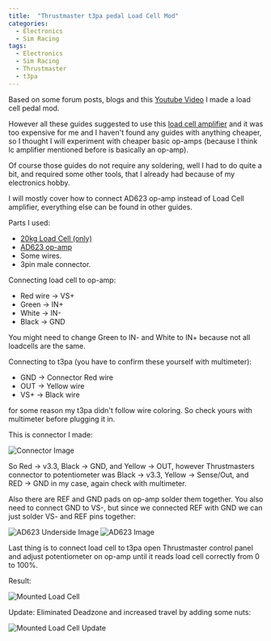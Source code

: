 ```yaml
---
title:  "Thrustmaster t3pa pedal Load Cell Mod"
categories:
  - Electronics
  - Sim Racing
tags:
  - Electronics
  - Sim Racing
  - Thrustmaster
  - t3pa
---
```


Based on some forum posts, blogs and this [Youtube Video](https://www.youtube.com/watch?v=KIldeuIU-jM) I made a load cell pedal mod.

However all these guides suggested to use this [load cell amplifier](http://www.leobodnar.com/shop/index.php?main_page=product_info&cPath=73&products_id=199&zenid=c003583f4bff2b00c1ae8caae99149e4) and it was too expensive for me and I haven't found any guides with anything cheaper, so I thought I will experiment with cheaper basic op-amps (because I think lc amplifier mentioned before is basically an op-amp).

Of course those guides do not require any soldering, well I had to do quite a bit, and required some other tools, that I already had because of my electronics hobby.

I will mostly cover how to connect AD623 op-amp instead of Load Cell amplifier, everything else can be found in other guides.

Parts I used:

- [20kg Load Cell (only)](https://www.aliexpress.com/item/1005002395846445.html?spm=a2g0s.9042311.0.0.1c804c4ddFzlKj)
- [AD623 op-amp](https://www.aliexpress.com/item/32834035813.html?spm=a2g0s.9042311.0.0.1c804c4ddFzlKj)
- Some wires.
- 3pin male connector.

Connecting load cell to op-amp:
- Red wire -> VS+
- Green -> IN+
- White -> IN-
- Black -> GND

You might need to change Green to IN- and White to IN+ because not all loadcells are the same.

Connecting to t3pa (you have to confirm these yourself with multimeter):
- GND -> Connector Red wire
- OUT -> Yellow wire
- VS+ -> Black wire

for some reason my t3pa didn't follow wire coloring. So check yours with multimeter before plugging it in.

This is connector I made:

![Connector Image](/assets/images/t3pa-loadcell/Connector.PNG)

So Red -> v3.3, Black -> GND, and Yellow -> OUT, however Thrustmasters connector to potentiometer was Black -> v3.3, Yellow -> Sense/Out, and RED -> GND in my case, again check with multimeter.

Also there are REF and GND pads on op-amp solder them together.
You also need to connect GND to VS-, but since we connected REF with GND we can just solder VS- and REF pins together:

![AD623 Underside Image](/assets/images/t3pa-loadcell/Soldered%20AD623%20Underside.PNG)
![AD623 Image](/assets/images/t3pa-loadcell/Soldered%20AD623.PNG)

Last thing is to connect load cell to t3pa open Thrustmaster control panel and adjust potentiometer on op-amp until it reads load cell correctly from 0 to 100%.

Result:

![Mounted Load Cell](/assets/images/t3pa-loadcell/LoadCellMount.PNG)

Update:
Eliminated Deadzone and increased travel by adding some nuts:

![Mounted Load Cell Update](/assets/images/t3pa-loadcell/Result_Eliminated_DeadZone.jpg)
